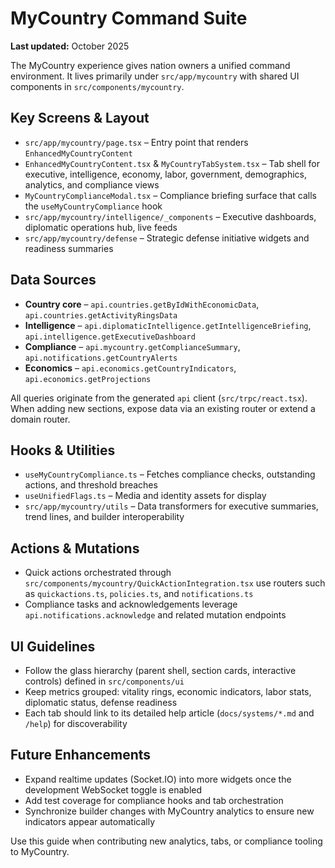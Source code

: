 # MyCountry Command Suite

**Last updated:** October 2025

The MyCountry experience gives nation owners a unified command environment. It lives primarily under `src/app/mycountry` with shared UI components in `src/components/mycountry`.

## Key Screens & Layout
- `src/app/mycountry/page.tsx` – Entry point that renders `EnhancedMyCountryContent`
- `EnhancedMyCountryContent.tsx` & `MyCountryTabSystem.tsx` – Tab shell for executive, intelligence, economy, labor, government, demographics, analytics, and compliance views
- `MyCountryComplianceModal.tsx` – Compliance briefing surface that calls the `useMyCountryCompliance` hook
- `src/app/mycountry/intelligence/_components` – Executive dashboards, diplomatic operations hub, live feeds
- `src/app/mycountry/defense` – Strategic defense initiative widgets and readiness summaries

## Data Sources
- **Country core** – `api.countries.getByIdWithEconomicData`, `api.countries.getActivityRingsData`
- **Intelligence** – `api.diplomaticIntelligence.getIntelligenceBriefing`, `api.intelligence.getExecutiveDashboard`
- **Compliance** – `api.mycountry.getComplianceSummary`, `api.notifications.getCountryAlerts`
- **Economics** – `api.economics.getCountryIndicators`, `api.economics.getProjections`

All queries originate from the generated `api` client (`src/trpc/react.tsx`). When adding new sections, expose data via an existing router or extend a domain router.

## Hooks & Utilities
- `useMyCountryCompliance.ts` – Fetches compliance checks, outstanding actions, and threshold breaches
- `useUnifiedFlags.ts` – Media and identity assets for display
- `src/app/mycountry/utils` – Data transformers for executive summaries, trend lines, and builder interoperability

## Actions & Mutations
- Quick actions orchestrated through `src/components/mycountry/QuickActionIntegration.tsx` use routers such as `quickactions.ts`, `policies.ts`, and `notifications.ts`
- Compliance tasks and acknowledgements leverage `api.notifications.acknowledge` and related mutation endpoints

## UI Guidelines
- Follow the glass hierarchy (parent shell, section cards, interactive controls) defined in `src/components/ui`
- Keep metrics grouped: vitality rings, economic indicators, labor stats, diplomatic status, defense readiness
- Each tab should link to its detailed help article (`docs/systems/*.md` and `/help`) for discoverability

## Future Enhancements
- Expand realtime updates (Socket.IO) into more widgets once the development WebSocket toggle is enabled
- Add test coverage for compliance hooks and tab orchestration
- Synchronize builder changes with MyCountry analytics to ensure new indicators appear automatically

Use this guide when contributing new analytics, tabs, or compliance tooling to MyCountry.
